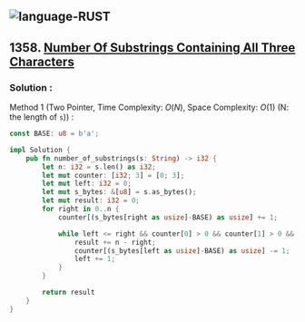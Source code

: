 ![language-RUST](https://img.shields.io/badge/RUST-8d4004?style=for-the-badge&logo=RUST)
---

## 1358. [Number Of Substrings Containing All Three Characters](https://leetcode.com/problems/number-of-substrings-containing-all-three-characters)

### Solution :

Method 1 (Two Pointer, Time Complexity: $O(N)$, Space Complexity: $O(1)$ (N: the length of `s`)) :
```rust
const BASE: u8 = b'a';

impl Solution {
    pub fn number_of_substrings(s: String) -> i32 {
        let n: i32 = s.len() as i32;
        let mut counter: [i32; 3] = [0; 3];
        let mut left: i32 = 0;
        let mut s_bytes: &[u8] = s.as_bytes();
        let mut result: i32 = 0;
        for right in 0..n {
            counter[(s_bytes[right as usize]-BASE) as usize] += 1;

            while left <= right && counter[0] > 0 && counter[1] > 0 && counter[2] > 0 {
                result += n - right;
                counter[(s_bytes[left as usize]-BASE) as usize] -= 1;
                left += 1;
            }
        }

        return result
    }
}
```
